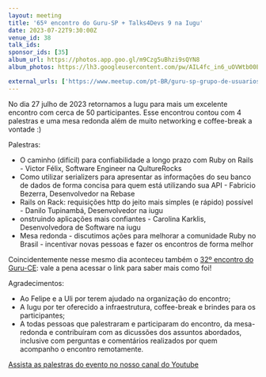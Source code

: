 ```yaml
---
layout: meeting
title: '65º encontro do Guru-SP + Talks4Devs 9 na Iugu'
date: 2023-07-22T9:30:00Z
venue_id: 38
talk_ids:
sponsor_ids: [35]
album_url: https://photos.app.goo.gl/m9Czg5uBhzi9sQYN8
album_photos: https://lh3.googleusercontent.com/pw/AIL4fc_in6_uOVWtb00EATFRqhY2pgyH5jGM3rOYgUM7S-YXUSMCxuvJWjTKewMhimeClhu4yNBWpvFcEHa5HKsf_6GzTfJ-7krMKocj3hWg6Bzdkxg3m99A6Ss4kpvMBWovMaCDcOzztr6LgZmr5Pdsorjc=w2562-h1924-s-no?authuser=0

external_urls: ['https://www.meetup.com/pt-BR/guru-sp-grupo-de-usuarios-ruby-de-sao-paulo/events/265309884/', 'https://www.papercall.io/guru-sp']
---
```


No dia 27 julho de 2023 retornamos a Iugu para mais um excelente encontro com cerca de 50 participantes.
Esse encontrou contou com 4 palestras e uma mesa redonda além de muito networking e coffee-break a vontade :)

Palestras:
* O caminho (difícil) para confiabilidade a longo prazo com Ruby on Rails - Victor Félix, Software Engineer na QultureRocks
* Como utilizar serializers para apresentar as informações do seu banco de dados de forma concisa para quem está utilizando sua API - Fabricio Bezerra, Desenvolvedor na Rebase
* Rails on Rack: requisições http do jeito mais simples (e rápido) possível - Danilo Tupinambá, Desenvolvedor na iugu
* onstruindo aplicações mais confiantes - Carolina Karklis, Desenvolvedora de Software na iugu
* Mesa redonda -  discutimos ações para melhorar a comunidade Ruby no Brasil - incentivar novas pessoas e fazer os encontros de forma melhor

Coincidentemente nesse mesmo dia aconteceu também o [32º encontro do Guru-CE](https://guru-ce.github.io/blog/2023/06/24/retrospectiva-32-encontro-guru-ce): vale a pena acessar o link para saber mais como foi!

Agradecimentos:
* Ao Felipe e a Uli por terem ajudado na organização do encontro;
* A Iugu por ter oferecido a infraestrutura, coffee-break e brindes para os participantes;
* A todas pessoas que palestraram e participaram do encontro, da mesa-redonda e contribuíram com as dicussões dos assuntos abordados, inclusive com perguntas e comentários realizados por quem acompanho o encontro remotamente.

[Assista as palestras do evento no nosso canal do Youtube](https://www.youtube.com/watch?v=VIDd7i7xvRA)
